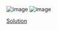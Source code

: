 ![image](https://user-images.githubusercontent.com/55154187/121392868-66e78800-c96d-11eb-9eab-ebfe5ff6a806.png)
![image](https://user-images.githubusercontent.com/55154187/121392909-71098680-c96d-11eb-87d7-d1fec275ac55.png)

[Solution](https://github.com/Shivam-Riyar/Python-p2p-programming-classes/blob/main/Assessment%20-%2003/problem5sol.py)
